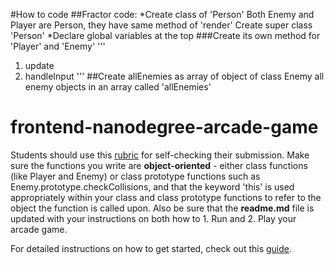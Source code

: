#How to code
##Fractor code: 
*Create class of 'Person'
Both Enemy and Player are Person, they have same method of 'render'
Create super class 'Person'
*Declare global variables at the top
###Create its own method for 'Player' and 'Enemy'
'''
1. update
2. handleInput
'''
##Create allEnemies as array of object of class Enemy
all enemy objects in an array called 'allEnemies'


frontend-nanodegree-arcade-game
===============================

Students should use this [rubric](https://review.udacity.com/#!/projects/2696458597/rubric) for self-checking their submission. Make sure the functions you write are **object-oriented** - either class functions (like Player and Enemy) or class prototype functions such as Enemy.prototype.checkCollisions, and that the keyword 'this' is used appropriately within your class and class prototype functions to refer to the object the function is called upon. Also be sure that the **readme.md** file is updated with your instructions on both how to 1. Run and 2. Play your arcade game.

For detailed instructions on how to get started, check out this [guide](https://docs.google.com/document/d/1v01aScPjSWCCWQLIpFqvg3-vXLH2e8_SZQKC8jNO0Dc/pub?embedded=true).
